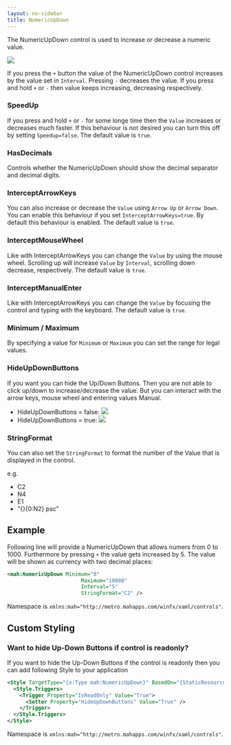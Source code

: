 ```yaml
---
layout: no-sidebar
title: NumericUpDown
---
```


The NumericUpDown control is used to increase or decrease a numeric value.

![]({{site.baseurl}}/images/numeric_up_down.png)

If you press the  `+` button the value of the NumericUpDown control increases by the value set in `Interval`. Pressing `-` decreases the value.
If you press and hold `+` or `-` then value keeps increasing, decreasing respectively.

### SpeedUp

If you press and hold `+` or `-` for some longe time then the `Value` increases or decreases much faster. If this behaviour is not desired you can turn this off by setting `Speedup=false`. The default value is `true`.

### HasDecimals

Controls whether the NumericUpDown should show the decimal separator and decimal digits.

### InterceptArrowKeys

You can also increase or decrease the `Value` using `Arrow Up` or `Arrow Down`. You can enable this behaviour if you set `InterceptArrowKeys=true`. By default this behaviour is enabled. The default value is `true`.

### InterceptMouseWheel

Like with InterceptArrowKeys you can change the `Value` by using the mouse wheel. Scrolling up will increase `Value` by `Interval`, scrolling down decrease, respectively. The default value is `true`.

### InterceptManualEnter

Like with InterceptArrowKeys you can change the `Value` by focusing the control and typing with the keyboard. The default value is `true`.

### Minimum / Maximum

By specifying a value for `Minimum` or `Maximum` you can set the range for legal values.

### HideUpDownButtons

If you want you can hide the Up/Down Buttons. Then you are not able to click up/down to increase/decrease the value. But you can interact with the arrow keys, mouse wheel and entering values Manual.

* HideUpDownButtons = false: ![]({{site.baseurl}}/images/numeric_up_down.png)
* HideUpDownButtons = true: ![]({{site.baseurl}}/images/numeric_up_down_hiddenUpDown.png)

### StringFormat

You can also set the `StringFormat` to format the number of the Value that is displayed in the control.

e.g.

* C2
* N4
* E1
* "{}{0:N2} psc"

## Example

Following line will provide a NumericUpDown that allows numers from 0 to 1000. Furthermore by pressing `+` the value gets increased by 5. The value will be shown as currency with two decimal places:

```xml
<mah:NumericUpDown Minimum="0"
                        Maximum="10000"
                        Interval="5"
                        StringFormat="C2" />
```

Namespace is `xmlns:mah="http://metro.mahapps.com/winfx/xaml/controls"`.

## Custom Styling

### Want to hide Up-Down Buttons if control is readonly?

If you want to hide the Up-Down Buttons if the control is readonly then you can add following Style to your application

```xml
<Style TargetType="{x:Type mah:NumericUpDown}" BasedOn="{StaticResource {x:Type mah:NumericUpDown}}">
  <Style.Triggers>
    <Trigger Property="IsReadOnly" Value="True">
      <Setter Property="HideUpDownButtons" Value="True" />
    </Trigger>
  </Style.Triggers>
</Style>
```

Namespace is `xmlns:mah="http://metro.mahapps.com/winfx/xaml/controls"`.
